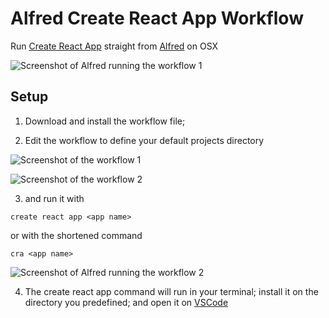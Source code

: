 # Alfred Create React App Workflow
Run [Create React App](https://create-react-app.dev/) straight from [Alfred](https://www.alfredapp.com/) on OSX

![Screenshot of Alfred running the workflow 1](https://p97.f4.n0.cdn.getcloudapp.com/items/Qwu0477A/Screen%20Shot%202020-08-25%20at%2012.47.22%20PM.png?source=viewer&v=f0e7ed5827668d602e7f0e1307a9f5b8)

## Setup

1) Download and install the workflow file;

2) Edit the workflow to define your default projects directory

![Screenshot of the workflow 1](https://p97.f4.n0.cdn.getcloudapp.com/items/X6uN8DjD/Screen%20Shot%202020-08-25%20at%2012.21.36%20PM.png?source=viewer&v=7917941742eb728644c7637304d558bb)

![Screenshot of the workflow 2](https://p97.f4.n0.cdn.getcloudapp.com/items/L1uJWgo2/Screen%20Shot%202020-08-25%20at%2012.20.44%20PM.png?source=viewer&v=a98d75e1c114b1373aa0dd6508bc8845)


3) and run it with
```
create react app <app name>
```
or with the shortened command 
```
cra <app name>
```

![Screenshot of Alfred running the workflow 2](https://p97.f4.n0.cdn.getcloudapp.com/items/eDuBlxvR/Screen%20Shot%202020-08-25%20at%2012.41.52%20PM.png?source=viewer&v=02730396dd1f3026f96e0da311031ab8)

4) The create react app command will run in your terminal; install it on the directory you predefined; and open it on [VSCode](https://code.visualstudio.com/)
